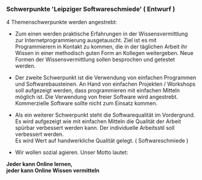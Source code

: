 ### Schwerpunkte 'Leipziger Softwareschmiede' ( Entwurf )

4 Themenschwerpunkte werden angestrebt:

+ Zum einen werden praktische Erfahrungen in der Wissensvermittlung zur
Internetprogrammierung ausgetauscht. Ziel ist es mit Programmierern in 
Kontakt zu kommen, die in der täglichen Arbeit ihr Wissen in einer methodisch guten
Form an Kollegen weitergeben. Neue Formen der Wissensvermittlung sollen besprochen und
getestet werden.  

+ Der zweite Schwerpunkt ist die Verwendung von einfachen Programmen und Softwarebausteinen.
An Hand von einfachen Projekten / Workshops soll aufgezeigt werden,
dass programmieren mit einfachen Mitteln möglich ist.
Die Verwendung von freier Software wird angestrebt. Kommerzielle Software
sollte nicht zum Einsatz kommen.  

+ Als ein weiterer Schwerpunkt steht die Softwarequalität im Vordergrund.
Es wird aufgezeigt wie mit einfachen Mitteln die Qualität der Arbeit spürbar 
verbessert werden kann. Der individuelle Arbeitsstil soll verbessert werden.  
Es wird Wert auf handwerkliche Qualität gelegt. ( Softwareschmiede )

+ Wir wollen sozial agieren. Unser Motto lautet:

**Jeder kann Online lernen,  
jeder kann Online Wissen vermitteln**  
